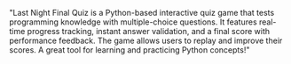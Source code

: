"Last Night Final Quiz is a Python-based interactive quiz game that tests programming knowledge with multiple-choice questions. It features real-time progress tracking, instant answer validation, and a final score with performance feedback. The game allows users to replay and improve their scores. A great tool for learning and practicing Python concepts!"
